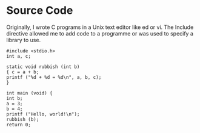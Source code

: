 # Source Code

Originally, I wrote C programs in a Unix text editor like ed or vi. The Include directive allowed me to add code to a programme or was used to specify a library to use.

```
#include <stdio.h> 
int a, c; 

static void rubbish (int b) 
{ c = a + b; 
printf ("%d + %d = %d\n", a, b, c); 
} 

int main (void) { 
int b; 
a = 3; 
b = 4; 
printf ("Hello, world!\n"); 
rubbish (b); 
return 0;

```


